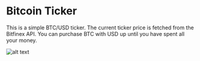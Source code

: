 # Bitcoin Ticker

This is a simple BTC/USD ticker. The current ticker price is fetched from the Bitfinex API. You can purchase BTC with USD up until you have spent all your money.


![alt text](http://url/to/img.png)
